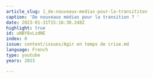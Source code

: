 ```yaml
---
article_slug: 1_de-nouveaux-medias-pour-la-transititon
caption: 'De nouveaux médias pour la transition ? '
date: 2023-01-31T15:16:30.248Z
highlight: true
id: uNBY8vLzdNE
index: 0
issue: content/issues/Agir en temps de crise.md
language: French
type: youtube
years: 2023

---
```

